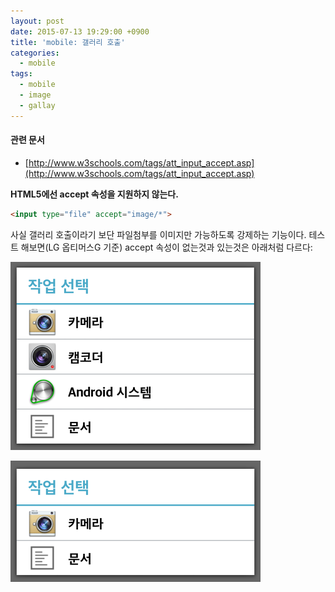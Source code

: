 ```yaml
---
layout: post
date: 2015-07-13 19:29:00 +0900
title: 'mobile: 갤러리 호출'
categories:
  - mobile
tags:
  - mobile
  - image
  - gallay
---
```


#### 관련 문서

- [http://www.w3schools.com/tags/att_input_accept.asp](http://www.w3schools.com/tags/att_input_accept.asp)

**HTML5에선 accept 속성을 지원하지 않는다.**

```html
<input type="file" accept="image/*">
```

사실 갤러리 호출이라기 보단 파일첨부를 이미지만 가능하도록 강제하는 기능이다. 테스트 해보면(LG 옵티머스G 기준) accept 속성이 없는것과 있는것은 아래처럼 다르다:

![](/images/adroid-file-attach-1.png)

![](/images/adroid-file-attach-2.png)
